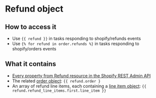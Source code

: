 # Refund object

## How to access it

* Use `{{ refund }}`  in tasks responding to shopify/refunds events
* Use `{% for refund in order.refunds %}`  in tasks responding to shopify/orders events

## What it contains

* [Every property from Refund resource in the Shopify REST Admin API](https://shopify.dev/docs/admin-api/rest/reference/orders/refund#properties)
* The related [order object](order-object.md): `{{ refund.order }` 
* An array of refund line items, each containing a [line item object](line-item-object.md): `{{ refund.refund_line_items.first.line_item }}`


